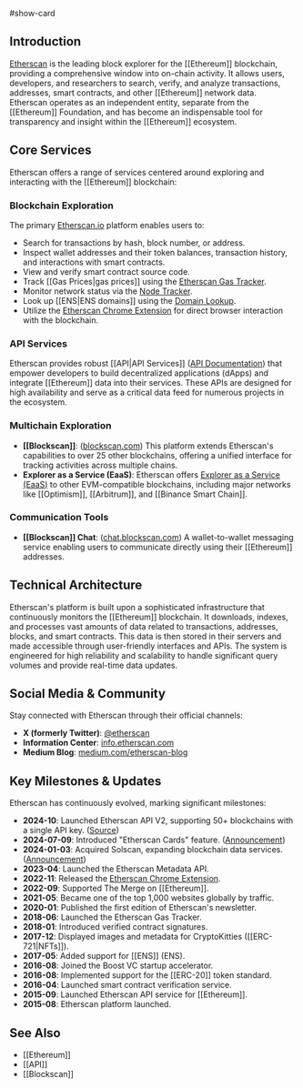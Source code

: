 #show-card

## Introduction

[Etherscan](https://etherscan.io/) is the leading block explorer for the [[Ethereum]] blockchain, providing a comprehensive window into on-chain activity. It allows users, developers, and researchers to search, verify, and analyze transactions, addresses, smart contracts, and other [[Ethereum]] network data. Etherscan operates as an independent entity, separate from the [[Ethereum]] Foundation, and has become an indispensable tool for transparency and insight within the [[Ethereum]] ecosystem.

## Core Services

Etherscan offers a range of services centered around exploring and interacting with the [[Ethereum]] blockchain:

### Blockchain Exploration

The primary [Etherscan.io](https://etherscan.io/) platform enables users to:

- Search for transactions by hash, block number, or address.
- Inspect wallet addresses and their token balances, transaction history, and interactions with smart contracts.
- View and verify smart contract source code.
- Track [[Gas Prices|gas prices]] using the [Etherscan Gas Tracker](https://etherscan.io/gastracker).
- Monitor network status via the [Node Tracker](https://etherscan.io/nodetracker).
- Look up [[ENS|ENS domains]] using the [Domain Lookup](https://etherscan.io/name-lookup).
- Utilize the [Etherscan Chrome Extension](https://chromewebstore.google.com/detail/etherscan/joeoaocmnapjmkhjndfflecmdaldkpbn) for direct browser interaction with the blockchain.

### API Services

Etherscan provides robust [[API|API Services]] ([API Documentation](https://docs.etherscan.io/)) that empower developers to build decentralized applications (dApps) and integrate [[Ethereum]] data into their services. These APIs are designed for high availability and serve as a critical data feed for numerous projects in the ecosystem.

### Multichain Exploration

- **[[Blockscan]]**: ([blockscan.com](https://blockscan.com/)) This platform extends Etherscan's capabilities to over 25 other blockchains, offering a unified interface for tracking activities across multiple chains.
- **Explorer as a Service (EaaS)**: Etherscan offers [Explorer as a Service (EaaS)](https://etherscan.io/eaas) to other EVM-compatible blockchains, including major networks like [[Optimism]], [[Arbitrum]], and [[Binance Smart Chain]].

### Communication Tools

- **[[Blockscan]] Chat**: ([chat.blockscan.com](https://chat.blockscan.com/start)) A wallet-to-wallet messaging service enabling users to communicate directly using their [[Ethereum]] addresses.

## Technical Architecture

Etherscan's platform is built upon a sophisticated infrastructure that continuously monitors the [[Ethereum]] blockchain. It downloads, indexes, and processes vast amounts of data related to transactions, addresses, blocks, and smart contracts. This data is then stored in their servers and made accessible through user-friendly interfaces and APIs. The system is engineered for high reliability and scalability to handle significant query volumes and provide real-time data updates.

## Social Media & Community

Stay connected with Etherscan through their official channels:

- **X (formerly Twitter)**: [@etherscan](https://x.com/etherscan)
- **Information Center**: [info.etherscan.com](https://info.etherscan.com/)
- **Medium Blog**: [medium.com/etherscan-blog](https://medium.com/etherscan-blog)

## Key Milestones & Updates

Etherscan has continuously evolved, marking significant milestones:

- **2024-10**: Launched Etherscan API V2, supporting 50+ blockchains with a single API key. ([Source](https://cointelegraph.com/news/etherscan-drops-v2-unifies-api-for-over-50-blockchains))
- **2024-07-09**: Introduced "Etherscan Cards" feature. ([Announcement](https://info.etherscan.com/cards/))
- **2024-01-03**: Acquired Solscan, expanding blockchain data services. ([Announcement](https://info.etherscan.com/solscan-acquisition/))
- **2023-04**: Launched the Etherscan Metadata API.
- **2022-11**: Released the [Etherscan Chrome Extension](https://chromewebstore.google.com/detail/etherscan/joeoaocmnapjmkhjndfflecmdaldkpbn).
- **2022-09**: Supported The Merge on [[Ethereum]].
- **2021-05**: Became one of the top 1,000 websites globally by traffic.
- **2020-01**: Published the first edition of Etherscan's newsletter.
- **2018-06**: Launched the Etherscan Gas Tracker.
- **2018-01**: Introduced verified contract signatures.
- **2017-12**: Displayed images and metadata for CryptoKitties ([[ERC-721|NFTs]]).
- **2017-05**: Added support for [[ENS]] (ENS).
- **2016-08**: Joined the Boost VC startup accelerator.
- **2016-08**: Implemented support for the [[ERC-20]] token standard.
- **2016-04**: Launched smart contract verification service.
- **2015-09**: Launched Etherscan API service for [[Ethereum]].
- **2015-08**: Etherscan platform launched.

## See Also

- [[Ethereum]]
- [[API]]
- [[Blockscan]]
